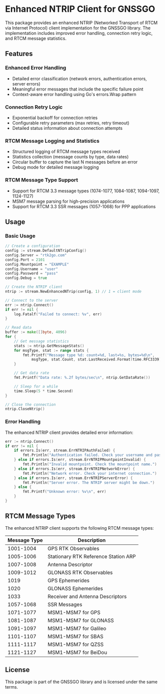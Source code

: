 # Enhanced NTRIP Client for GNSSGO

This package provides an enhanced NTRIP (Networked Transport of RTCM via Internet Protocol) client implementation for the GNSSGO library. The implementation includes improved error handling, connection retry logic, and RTCM message statistics.

## Features

### Enhanced Error Handling

- Detailed error classification (network errors, authentication errors, server errors)
- Meaningful error messages that include the specific failure point
- Context-aware error handling using Go's errors.Wrap pattern

### Connection Retry Logic

- Exponential backoff for connection retries
- Configurable retry parameters (max retries, retry timeout)
- Detailed status information about connection attempts

### RTCM Message Logging and Statistics

- Structured logging of RTCM message types received
- Statistics collection (message counts by type, data rates)
- Circular buffer to capture the last N messages before an error
- Debug mode for detailed message logging

### RTCM Message Type Support

- Support for RTCM 3.3 message types (1074-1077, 1084-1087, 1094-1097, 1124-1127)
- MSM7 message parsing for high-precision applications
- Support for RTCM 3.3 SSR messages (1057-1068) for PPP applications

## Usage

### Basic Usage

```go
// Create a configuration
config := stream.DefaultNTripConfig()
config.Server = "rtk2go.com"
config.Port = 2101
config.Mountpoint = "EXAMPLE"
config.Username = "user"
config.Password = "pass"
config.Debug = true

// Create the NTRIP client
ntrip := stream.NewEnhancedNTrip(config, 1) // 1 = client mode

// Connect to the server
err := ntrip.Connect()
if err != nil {
    log.Fatalf("Failed to connect: %v", err)
}

// Read data
buffer := make([]byte, 4096)
for {
    // Get message statistics
    stats := ntrip.GetMessageStats()
    for msgType, stat := range stats {
        fmt.Printf("Message type %d: count=%d, last=%s, bytes=%d\n",
            msgType, stat.Count, stat.LastReceived.Format(time.RFC3339), stat.TotalBytes)
    }

    // Get data rate
    fmt.Printf("Data rate: %.2f bytes/sec\n", ntrip.GetDataRate())

    // Sleep for a while
    time.Sleep(5 * time.Second)
}

// Close the connection
ntrip.CloseNtrip()
```

### Error Handling

The enhanced NTRIP client provides detailed error information:

```go
err := ntrip.Connect()
if err != nil {
    if errors.Is(err, stream.ErrNTRIPAuthFailed) {
        fmt.Println("Authentication failed. Check your username and password.")
    } else if errors.Is(err, stream.ErrNTRIPMountpointInvalid) {
        fmt.Println("Invalid mountpoint. Check the mountpoint name.")
    } else if errors.Is(err, stream.ErrNTRIPNetworkError) {
        fmt.Println("Network error. Check your internet connection.")
    } else if errors.Is(err, stream.ErrNTRIPServerError) {
        fmt.Println("Server error. The NTRIP server might be down.")
    } else {
        fmt.Printf("Unknown error: %v\n", err)
    }
}
```

## RTCM Message Types

The enhanced NTRIP client supports the following RTCM message types:

| Message Type | Description |
|--------------|-------------|
| 1001-1004    | GPS RTK Observables |
| 1005-1006    | Stationary RTK Reference Station ARP |
| 1007-1008    | Antenna Descriptor |
| 1009-1012    | GLONASS RTK Observables |
| 1019         | GPS Ephemerides |
| 1020         | GLONASS Ephemerides |
| 1033         | Receiver and Antenna Descriptors |
| 1057-1068    | SSR Messages |
| 1071-1077    | MSM1-MSM7 for GPS |
| 1081-1087    | MSM1-MSM7 for GLONASS |
| 1091-1097    | MSM1-MSM7 for Galileo |
| 1101-1107    | MSM1-MSM7 for SBAS |
| 1111-1117    | MSM1-MSM7 for QZSS |
| 1121-1127    | MSM1-MSM7 for BeiDou |

## License

This package is part of the GNSSGO library and is licensed under the same terms.
